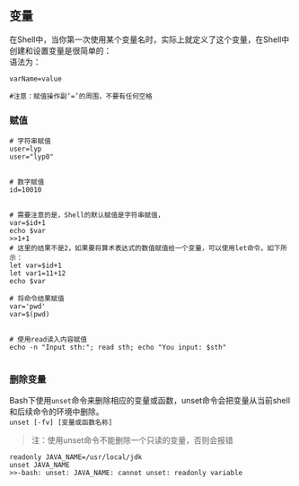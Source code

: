 ## 变量         
在Shell中，当你第一次使用某个变量名时，实际上就定义了这个变量，在Shell中创建和设置变量是很简单的：  
语法为：  
```shell
varName=value

#注意：赋值操作副‘=’的周围，不要有任何空格

```


### 赋值  
```shell
# 字符串赋值
user=lyp
user="lyp0"


# 数字赋值
id=10010


# 需要注意的是，Shell的默认赋值是字符串赋值，
var=$id+1
echo $var
>>1+1
# 这里的结果不是2，如果要将算术表达式的数值赋值给一个变量，可以使用let命令，如下所示： 
let var=$id+1
let var1=11+12
echo $var

# 将命令结果赋值
var='pwd'
var=$(pwd)


# 使用read读入内容赋值
echo -n "Input sth:"; read sth; echo "You input: $sth"


```


### 删除变量  
Bash下使用`unset`命令来删除相应的变量或函数，unset命令会把变量从当前shell和后续命令的环境中删除。  
`unset [-fv] [变量或函数名称]`  

> 注：使用unset命令不能删除一个只读的变量，否则会报错  
```shell
readonly JAVA_NAME=/usr/local/jdk
unset JAVA_NAME
>>-bash: unset: JAVA_NAME: cannot unset: readonly variable  
```


